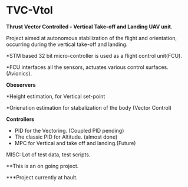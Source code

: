 # TVC-Vtol
<b>Thrust Vector Controlled - Vertical Take-off and Landing UAV unit.</b>

Project aimed at autonomous stabilization of the flight and orientation, occurring during the vertical take-off
and landing. 

*STM based 32 bit micro-controller is used as a flight control unit(FCU).

*FCU interfaces all the sensors, actuates various control surfaces. (Avionics).

<b>Obeservers</b>

*Height estimation, for Vertical set-point 

*Orienation estimation for stabalization of the body (Vector Control)

<b>Controllers</b>

* PID for the Vectoring. (Coupled PID pending)
* The classic PID for Altitude. (almost done)
* MPC for Vertical and take off and landing.(Future)

MISC: Lot of test data, test scripts. 

**This is an on going project. 

***Project currently at hault. 
